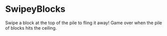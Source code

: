 # SwipeyBlocks
Swipe a block at the top of the pile to fling it away! Game over when the pile of blocks hits the ceiling.
